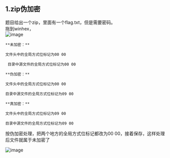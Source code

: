 1.zip伪加密
-

题目给出一个zip，里面有一个flag.txt，但是需要密码。<br>
拖到winhex，<br>
![image](https://github.com/xhsy0314/Task/assets/84487619/0cc48105-7a64-4944-98bd-608b10908f53)

    **未加密：**

    文件头中的全局方式位标记为00 00
    
     目录中源文件的全局方式位标记为00 00
    
    **伪加密：**
    
    文件头中的全局方式位标记为00 00
    
    目录中源文件的全局方式位标记为09 00
    
    **真加密：**
    
    文件头中的全局方式位标记为09 00
    
    目录中源文件的全局方式位标记为09 00

按伪加密处理，把两个地方的全局方式位标记都改为00 00，接着保存，这样处理后文件就属于未加密了<br>

![image](https://github.com/xhsy0314/Task/assets/84487619/4a320ef8-af4c-45a6-abc7-b25745fd3d6f)
